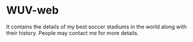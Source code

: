 # WUV-web
It contains the details of my best soccer stadiums in the world along with their history.
People may contact me for more details.

